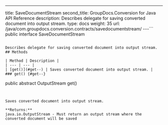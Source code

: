 ---
title: SaveDocumentStream
second_title: GroupDocs.Conversion for Java API Reference
description: Describes delegate for saving converted document into output stream.
type: docs
weight: 35
url: /java/com.groupdocs.conversion.contracts/savedocumentstream/
---```
public interface SaveDocumentStream
```

Describes delegate for saving converted document into output stream.
## Methods

| Method | Description |
| --- | --- |
| [get()](#get--) | Saves converted document into output stream. |
### get() {#get--}
```
public abstract OutputStream get()
```


Saves converted document into output stream.

**Returns:**
java.io.OutputStream - Must return an output stream where the converted document will be saved

